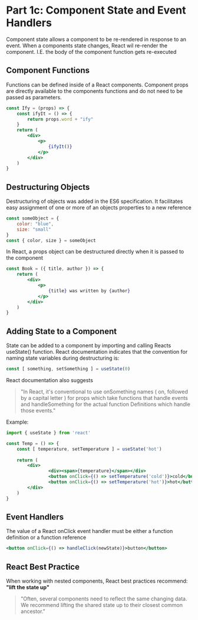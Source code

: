# Part 1c: Component State and Event Handlers
Component state allows a component to be re-rendered in response to an event. When a components state changes, React wil re-render the component. I.E. the body of the component function gets re-executed

## Component Functions
Functions can be defined inside of a React components. Component props are directly available to the components functions and do not need to be passed as parameters.

```jsx
const Ify = (props) => {
    const ifyIt = () => {
        return props.word + "ify"
    }
    return (
        <div>
            <p>
                {ifyIt()}
            </p>
        </div>
    )
}
```

## Destructuring Objects
Destructuring of objects was added in the ES6 specification. It facilitates easy assignment of one or more of an objects properties to a new reference

```javascript
const someObject = {
    color: "blue",
    size: "small"
}
const { color, size } = someObject
```

In React, a props object can be destructured directly when it is passed to the component

```jsx
const Book = ({ title, author }) => {
    return (
        <div>
            <p>
                {title} was written by {author}
            </p>
        </div>
    )
}
```

## Adding State to a Component
State can be added to a component by importing and calling Reacts useState() function.  React documentation indicates that the convention for naming state variables during destructuring is:

```jsx
const [ something, setSomething ] = useState(0)
```
React documentation also suggests
> "In React, it's conventional to use onSomething names ( on, followed by a capital letter ) for props which take functions that handle events and handleSomething for the actual function Definitions which handle those events."

Example:
```jsx
import { useState } from 'react'

const Temp = () => {
    const [ temperature, setTemperature ] = useState('hot')
    
    return (
        <div>
                <div><span>{temperature}</span></div>
                <button onClick={() => setTemperature('cold')}>cold</button>
                <button onClick={() => setTemperature('hot')}>hot</button>
        </div>
    )
}

```

## Event Handlers
The value of a React onClick event handler must be either a function definition or a function reference
```jsx
<button onClick={() => handleClick(newState)}>button</button>
```

## React Best Practice
When working with nested components, React best practices recommend: **"lift the state up"**

> "Often, several components need to reflect the same changing data. We recommend lifting the shared state up to their closest common ancestor."
